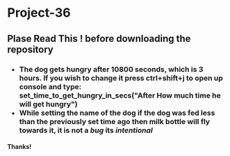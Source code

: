 # Project-36
<h2>
Plase Read This ! before downloading the repository
</h2>

<h3>
<ul>
<li>The dog gets hungry after 10800 seconds, which is 3 hours. If you wish to change it press ctrl+shift+j to open up console and type: <br>
set_time_to_get_hungry_in_secs("After How much time he will get hungry")
</li>
<li>
  While setting the name of the dog if the dog was fed less than the previously set time ago then milk bottle will fly towards it, it is not a <b><i>bug</i></b> its <b><i>intentional</i></b> 
</li>
</ul>
</h3>

<h4>
    Thanks!
</h4>
